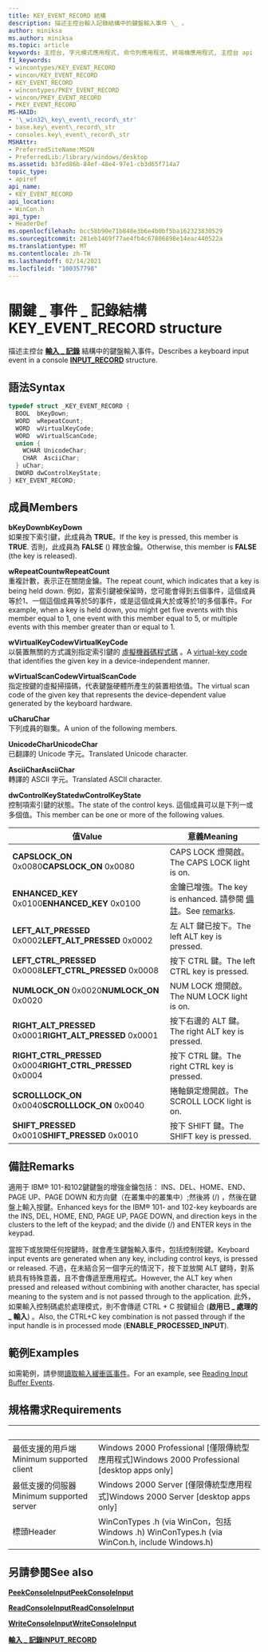 ```yaml
---
title: KEY_EVENT_RECORD 結構
description: 描述主控台輸入記錄結構中的鍵盤輸入事件 \_ 。
author: miniksa
ms.author: miniksa
ms.topic: article
keywords: 主控台, 字元模式應用程式, 命令列應用程式, 終端機應用程式, 主控台 api
f1_keywords:
- wincontypes/KEY_EVENT_RECORD
- wincon/KEY_EVENT_RECORD
- KEY_EVENT_RECORD
- wincontypes/PKEY_EVENT_RECORD
- wincon/PKEY_EVENT_RECORD
- PKEY_EVENT_RECORD
MS-HAID:
- '\_win32\_key\_event\_record\_str'
- base.key\_event\_record\_str
- consoles.key\_event\_record\_str
MSHAttr:
- PreferredSiteName:MSDN
- PreferredLib:/library/windows/desktop
ms.assetid: b3fed86b-84ef-48e4-97e1-cb3d65f714a7
topic_type:
- apiref
api_name:
- KEY_EVENT_RECORD
api_location:
- WinCon.h
api_type:
- HeaderDef
ms.openlocfilehash: bcc58b90e71b848e3b6e4b0bf5ba162323830529
ms.sourcegitcommit: 281eb1469f77ae4fb4c67806898e14eac440522a
ms.translationtype: MT
ms.contentlocale: zh-TW
ms.lasthandoff: 02/14/2021
ms.locfileid: "100357798"
---
```

# <a name="key_event_record-structure"></a><span data-ttu-id="bbbe2-104">關鍵 \_ 事件 \_ 記錄結構</span><span class="sxs-lookup"><span data-stu-id="bbbe2-104">KEY\_EVENT\_RECORD structure</span></span>

<span data-ttu-id="bbbe2-105">描述主控台 [**輸入 \_ 記錄**](input-record-str.md) 結構中的鍵盤輸入事件。</span><span class="sxs-lookup"><span data-stu-id="bbbe2-105">Describes a keyboard input event in a console [**INPUT\_RECORD**](input-record-str.md) structure.</span></span>

## <a name="syntax"></a><span data-ttu-id="bbbe2-106">語法</span><span class="sxs-lookup"><span data-stu-id="bbbe2-106">Syntax</span></span>

```C
typedef struct _KEY_EVENT_RECORD {
  BOOL  bKeyDown;
  WORD  wRepeatCount;
  WORD  wVirtualKeyCode;
  WORD  wVirtualScanCode;
  union {
    WCHAR UnicodeChar;
    CHAR  AsciiChar;
  } uChar;
  DWORD dwControlKeyState;
} KEY_EVENT_RECORD;
```

## <a name="members"></a><span data-ttu-id="bbbe2-107">成員</span><span class="sxs-lookup"><span data-stu-id="bbbe2-107">Members</span></span>

<span data-ttu-id="bbbe2-108">**bKeyDown**</span><span class="sxs-lookup"><span data-stu-id="bbbe2-108">**bKeyDown**</span></span>  
<span data-ttu-id="bbbe2-109">如果按下索引鍵，此成員為 **TRUE**。</span><span class="sxs-lookup"><span data-stu-id="bbbe2-109">If the key is pressed, this member is **TRUE**.</span></span> <span data-ttu-id="bbbe2-110">否則，此成員為 **FALSE** () 釋放金鑰。</span><span class="sxs-lookup"><span data-stu-id="bbbe2-110">Otherwise, this member is **FALSE** (the key is released).</span></span>

<span data-ttu-id="bbbe2-111">**wRepeatCount**</span><span class="sxs-lookup"><span data-stu-id="bbbe2-111">**wRepeatCount**</span></span>  
<span data-ttu-id="bbbe2-112">重複計數，表示正在關閉金鑰。</span><span class="sxs-lookup"><span data-stu-id="bbbe2-112">The repeat count, which indicates that a key is being held down.</span></span> <span data-ttu-id="bbbe2-113">例如，當索引鍵被保留時，您可能會得到五個事件，這個成員等於1、一個這個成員等於5的事件，或是這個成員大於或等於1的多個事件。</span><span class="sxs-lookup"><span data-stu-id="bbbe2-113">For example, when a key is held down, you might get five events with this member equal to 1, one event with this member equal to 5, or multiple events with this member greater than or equal to 1.</span></span>

<span data-ttu-id="bbbe2-114">**wVirtualKeyCode**</span><span class="sxs-lookup"><span data-stu-id="bbbe2-114">**wVirtualKeyCode**</span></span>  
<span data-ttu-id="bbbe2-115">以裝置無關的方式識別指定索引鍵的 [虛擬機器碼程式碼](/windows/win32/inputdev/virtual-key-codes) 。</span><span class="sxs-lookup"><span data-stu-id="bbbe2-115">A [virtual-key code](/windows/win32/inputdev/virtual-key-codes) that identifies the given key in a device-independent manner.</span></span>

<span data-ttu-id="bbbe2-116">**wVirtualScanCode**</span><span class="sxs-lookup"><span data-stu-id="bbbe2-116">**wVirtualScanCode**</span></span>  
<span data-ttu-id="bbbe2-117">指定按鍵的虛擬掃描碼，代表鍵盤硬體所產生的裝置相依值。</span><span class="sxs-lookup"><span data-stu-id="bbbe2-117">The virtual scan code of the given key that represents the device-dependent value generated by the keyboard hardware.</span></span>

<span data-ttu-id="bbbe2-118">**uChar**</span><span class="sxs-lookup"><span data-stu-id="bbbe2-118">**uChar**</span></span>  
<span data-ttu-id="bbbe2-119">下列成員的聯集。</span><span class="sxs-lookup"><span data-stu-id="bbbe2-119">A union of the following members.</span></span>

<span data-ttu-id="bbbe2-120">**UnicodeChar**</span><span class="sxs-lookup"><span data-stu-id="bbbe2-120">**UnicodeChar**</span></span>  
<span data-ttu-id="bbbe2-121">已翻譯的 Unicode 字元。</span><span class="sxs-lookup"><span data-stu-id="bbbe2-121">Translated Unicode character.</span></span>

<span data-ttu-id="bbbe2-122">**AsciiChar**</span><span class="sxs-lookup"><span data-stu-id="bbbe2-122">**AsciiChar**</span></span>  
<span data-ttu-id="bbbe2-123">轉譯的 ASCII 字元。</span><span class="sxs-lookup"><span data-stu-id="bbbe2-123">Translated ASCII character.</span></span>

<span data-ttu-id="bbbe2-124">**dwControlKeyState**</span><span class="sxs-lookup"><span data-stu-id="bbbe2-124">**dwControlKeyState**</span></span>  
<span data-ttu-id="bbbe2-125">控制項索引鍵的狀態。</span><span class="sxs-lookup"><span data-stu-id="bbbe2-125">The state of the control keys.</span></span> <span data-ttu-id="bbbe2-126">這個成員可以是下列一或多個值。</span><span class="sxs-lookup"><span data-stu-id="bbbe2-126">This member can be one or more of the following values.</span></span>

| <span data-ttu-id="bbbe2-127">值</span><span class="sxs-lookup"><span data-stu-id="bbbe2-127">Value</span></span> | <span data-ttu-id="bbbe2-128">意義</span><span class="sxs-lookup"><span data-stu-id="bbbe2-128">Meaning</span></span> |
|-|-|
| <span data-ttu-id="bbbe2-129">**CAPSLOCK_ON** 0x0080</span><span class="sxs-lookup"><span data-stu-id="bbbe2-129">**CAPSLOCK_ON** 0x0080</span></span> | <span data-ttu-id="bbbe2-130">CAPS LOCK 燈開啟。</span><span class="sxs-lookup"><span data-stu-id="bbbe2-130">The CAPS LOCK light is on.</span></span> |
| <span data-ttu-id="bbbe2-131">**ENHANCED_KEY** 0x0100</span><span class="sxs-lookup"><span data-stu-id="bbbe2-131">**ENHANCED_KEY** 0x0100</span></span> | <span data-ttu-id="bbbe2-132">金鑰已增強。</span><span class="sxs-lookup"><span data-stu-id="bbbe2-132">The key is enhanced.</span></span> <span data-ttu-id="bbbe2-133">請參閱 [備註](key-event-record-str.md#remarks)。</span><span class="sxs-lookup"><span data-stu-id="bbbe2-133">See [remarks](key-event-record-str.md#remarks).</span></span> |
| <span data-ttu-id="bbbe2-134">**LEFT_ALT_PRESSED** 0x0002</span><span class="sxs-lookup"><span data-stu-id="bbbe2-134">**LEFT_ALT_PRESSED** 0x0002</span></span> | <span data-ttu-id="bbbe2-135">左 ALT 鍵已按下。</span><span class="sxs-lookup"><span data-stu-id="bbbe2-135">The left ALT key is pressed.</span></span> |
| <span data-ttu-id="bbbe2-136">**LEFT_CTRL_PRESSED** 0x0008</span><span class="sxs-lookup"><span data-stu-id="bbbe2-136">**LEFT_CTRL_PRESSED** 0x0008</span></span> | <span data-ttu-id="bbbe2-137">按下 CTRL 鍵。</span><span class="sxs-lookup"><span data-stu-id="bbbe2-137">The left CTRL key is pressed.</span></span> |
| <span data-ttu-id="bbbe2-138">**NUMLOCK_ON** 0x0020</span><span class="sxs-lookup"><span data-stu-id="bbbe2-138">**NUMLOCK_ON** 0x0020</span></span> | <span data-ttu-id="bbbe2-139">NUM LOCK 燈開啟。</span><span class="sxs-lookup"><span data-stu-id="bbbe2-139">The NUM LOCK light is on.</span></span> |
| <span data-ttu-id="bbbe2-140">**RIGHT_ALT_PRESSED** 0x0001</span><span class="sxs-lookup"><span data-stu-id="bbbe2-140">**RIGHT_ALT_PRESSED** 0x0001</span></span> | <span data-ttu-id="bbbe2-141">按下右邊的 ALT 鍵。</span><span class="sxs-lookup"><span data-stu-id="bbbe2-141">The right ALT key is pressed.</span></span> |
| <span data-ttu-id="bbbe2-142">**RIGHT_CTRL_PRESSED** 0x0004</span><span class="sxs-lookup"><span data-stu-id="bbbe2-142">**RIGHT_CTRL_PRESSED** 0x0004</span></span> | <span data-ttu-id="bbbe2-143">按下 CTRL 鍵。</span><span class="sxs-lookup"><span data-stu-id="bbbe2-143">The right CTRL key is pressed.</span></span> |
| <span data-ttu-id="bbbe2-144">**SCROLLLOCK_ON** 0x0040</span><span class="sxs-lookup"><span data-stu-id="bbbe2-144">**SCROLLLOCK_ON** 0x0040</span></span> | <span data-ttu-id="bbbe2-145">捲軸鎖定燈開啟。</span><span class="sxs-lookup"><span data-stu-id="bbbe2-145">The SCROLL LOCK light is on.</span></span> |
| <span data-ttu-id="bbbe2-146">**SHIFT_PRESSED** 0x0010</span><span class="sxs-lookup"><span data-stu-id="bbbe2-146">**SHIFT_PRESSED** 0x0010</span></span> | <span data-ttu-id="bbbe2-147">按下 SHIFT 鍵。</span><span class="sxs-lookup"><span data-stu-id="bbbe2-147">The SHIFT key is pressed.</span></span> |

## <a name="remarks"></a><span data-ttu-id="bbbe2-148">備註</span><span class="sxs-lookup"><span data-stu-id="bbbe2-148">Remarks</span></span>

<span data-ttu-id="bbbe2-149">適用于 IBM® 101-和102鍵鍵盤的增強金鑰包括： INS、DEL、HOME、END、PAGE UP、PAGE DOWN 和方向鍵（在叢集中的叢集中）;然後將 (/) ，然後在鍵盤上輸入按鍵。</span><span class="sxs-lookup"><span data-stu-id="bbbe2-149">Enhanced keys for the IBM® 101- and 102-key keyboards are the INS, DEL, HOME, END, PAGE UP, PAGE DOWN, and direction keys in the clusters to the left of the keypad; and the divide (/) and ENTER keys in the keypad.</span></span>

<span data-ttu-id="bbbe2-150">當按下或放開任何按鍵時，就會產生鍵盤輸入事件，包括控制按鍵。</span><span class="sxs-lookup"><span data-stu-id="bbbe2-150">Keyboard input events are generated when any key, including control keys, is pressed or released.</span></span> <span data-ttu-id="bbbe2-151">不過，在未結合另一個字元的情況下，按下並放開 ALT 鍵時，對系統具有特殊意義，且不會傳遞至應用程式。</span><span class="sxs-lookup"><span data-stu-id="bbbe2-151">However, the ALT key when pressed and released without combining with another character, has special meaning to the system and is not passed through to the application.</span></span> <span data-ttu-id="bbbe2-152">此外，如果輸入控制碼處於處理模式，則不會傳遞 CTRL + C 按鍵組合 (**啟用已 \_ 處理的 \_ 輸入**) 。</span><span class="sxs-lookup"><span data-stu-id="bbbe2-152">Also, the CTRL+C key combination is not passed through if the input handle is in processed mode (**ENABLE\_PROCESSED\_INPUT**).</span></span>

## <a name="examples"></a><span data-ttu-id="bbbe2-153">範例</span><span class="sxs-lookup"><span data-stu-id="bbbe2-153">Examples</span></span>

<span data-ttu-id="bbbe2-154">如需範例，請參閱[讀取輸入緩衝區事件](reading-input-buffer-events.md)。</span><span class="sxs-lookup"><span data-stu-id="bbbe2-154">For an example, see [Reading Input Buffer Events](reading-input-buffer-events.md).</span></span>

## <a name="requirements"></a><span data-ttu-id="bbbe2-155">規格需求</span><span class="sxs-lookup"><span data-stu-id="bbbe2-155">Requirements</span></span>

| &nbsp; | &nbsp; |
|-|-|
| <span data-ttu-id="bbbe2-156">最低支援的用戶端</span><span class="sxs-lookup"><span data-stu-id="bbbe2-156">Minimum supported client</span></span> | <span data-ttu-id="bbbe2-157">Windows 2000 Professional \[僅限傳統型應用程式\]</span><span class="sxs-lookup"><span data-stu-id="bbbe2-157">Windows 2000 Professional \[desktop apps only\]</span></span> |
| <span data-ttu-id="bbbe2-158">最低支援的伺服器</span><span class="sxs-lookup"><span data-stu-id="bbbe2-158">Minimum supported server</span></span> | <span data-ttu-id="bbbe2-159">Windows 2000 Server \[僅限傳統型應用程式\]</span><span class="sxs-lookup"><span data-stu-id="bbbe2-159">Windows 2000 Server \[desktop apps only\]</span></span> |
| <span data-ttu-id="bbbe2-160">標頭</span><span class="sxs-lookup"><span data-stu-id="bbbe2-160">Header</span></span> | <span data-ttu-id="bbbe2-161">WinConTypes .h (via WinCon，包括 Windows .h) </span><span class="sxs-lookup"><span data-stu-id="bbbe2-161">WinConTypes.h (via WinCon.h, include Windows.h)</span></span> |

## <a name="see-also"></a><span data-ttu-id="bbbe2-162">另請參閱</span><span class="sxs-lookup"><span data-stu-id="bbbe2-162">See also</span></span>

[<span data-ttu-id="bbbe2-163">**PeekConsoleInput**</span><span class="sxs-lookup"><span data-stu-id="bbbe2-163">**PeekConsoleInput**</span></span>](peekconsoleinput.md)

[<span data-ttu-id="bbbe2-164">**ReadConsoleInput**</span><span class="sxs-lookup"><span data-stu-id="bbbe2-164">**ReadConsoleInput**</span></span>](readconsoleinput.md)

[<span data-ttu-id="bbbe2-165">**WriteConsoleInput**</span><span class="sxs-lookup"><span data-stu-id="bbbe2-165">**WriteConsoleInput**</span></span>](writeconsoleinput.md)

[<span data-ttu-id="bbbe2-166">**輸入 \_ 記錄**</span><span class="sxs-lookup"><span data-stu-id="bbbe2-166">**INPUT\_RECORD**</span></span>](input-record-str.md)